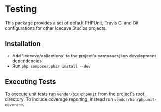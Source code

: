 # Testing

This package provides a set of default PHPUnit, Travis CI and Git configurations for other Icecave Studios projects.

## Installation

* Add 'icecave/collections' to the project's composer.json development dependencies
* Run `php composer.phar install --dev`

## Executing Tests

To execute unit tests run ```vendor/bin/phpunit``` from the project's root directory.
To include coverage reporting, instead run ```vendor/bin/phpunit-coverage```.
